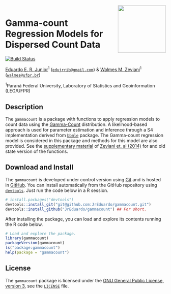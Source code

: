 <img src = "https://github.com/JrEduardo/gammacount/raw/master/gammacount.png" width=150px align="right" display="block">

# Gamma-count Regression Models for Dispersed Count Data #

[![Build Status](https://travis-ci.org/JrEduardo/gammacount.svg?branch=master)](https://travis-ci.org/JrEduardo/gammacount)

[Eduardo E. R. Junior](http://jreduardo.github.io/)<sup>1</sup>
([`edujrrib@gmail.com`](mailto:edujrrib@gmail.com)) &
[Walmes M. Zeviani](www.leg.ufpr.br/~walmes/)<sup>1</sup>
([`walmes@ufpr.br`](mailto:walmes@ufpr.br))

<sup>1</sup>Paraná Federal University, Laboratory of Statistics and
Geoinformation (LEG/UFPR)

## Description ##

The `gammacount` is a package with functions to apply regression models
to count data using the [Gamma-Count] distribution. A likelihood-based
approach is used for parameter estimation and inference through a S4
implementation derived from [`bbmle`] package. The Gamma-count
regression model is considered in this package and methods for this
model are also provided. See the [supplementary material] of
[Zeviani et. al (2014)] for and old state version of the functions.

## Download and Install ##

The `gammacount` is developed under control version using [Git] and is
hosted in [GitHub]. You can install automatically from the GitHub
repository using
[`devtools`](https://cran.r-project.org/web/packages/devtools/). Just
run the code below in a R session.

```r
# install.packages("devtools")
devtools::install_git("git@github.com:JrEduardo/gammacount.git")
devtools::install_github("JrEduardo/gammacount") ## For short.
```

After installing the package, you can load and explore its contents
running the R code below.

```r
# Load and explore the package.
library(gammacount)
packageVersion(gammacount)
ls("package:gammacount")
help(package = "gammacount")
```

## License ##

The `gammacount` package is licensed under the
[GNU General Public License, version 3], see the [`LICENSE`](./LICENSE)
file.

<!-- Hyperlinks ----------------------------- -->
[Git]: https://git-scm.com/
[GitHub]: https://github.com/JrEduardo/gammacount
[GNU General Public License, version 3]: https://www.gnu.org/licenses/gpl-3.0.html
[`bbmle`]: https://cran.r-project.org/web/packages/bbmle/index.html
[Zeviani et. al (2014)]: http://www.tandfonline.com/doi/abs/10.1080/02664763.2014.922168?journalCode=cjas20
[supplementary material]: http://www.leg.ufpr.br/~walmes/papercompanions/gammacount2014/papercomp.html
[Gamma-Count]: https://www.jstor.org/stable/1392392
